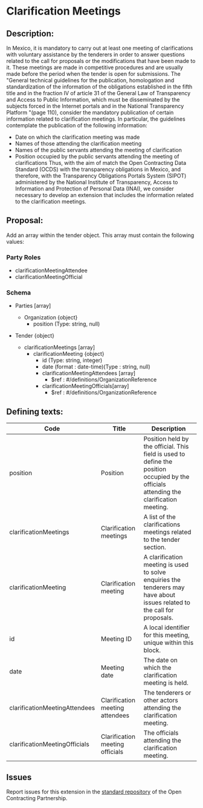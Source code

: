 # Clarification Meetings
## Description:

In Mexico, it is mandatory to carry out at least one meeting of clarifications with voluntary assistance by the tenderers in order to answer questions related to the call for proposals or the modifications that have been made to it. These meetings are made in competitive procedures and are usually made before the period when the tender is open for submissions.
The "General technical guidelines for the publication, homologation and standardization of the information of the obligations established in the fifth title and in the fraction IV of article 31 of the General Law of Transparency and Access to Public Information, which must be disseminated by the subjects forced in the Internet portals and in the National Transparency Platform "(page 110), consider the mandatory publication of certain information related to clarification meetings.
In particular, the guidelines contemplate the publication of the following information:
- Date on which the clarification meeting was made
- Names of those attending the clarification meeting
- Names of the public servants attending the meeting of clarification
- Position occupied by the public servants attending the meeting of clarifications
Thus, with the aim of match the Open Contracting Data Standard (OCDS) with the transparency obligations in Mexico, and therefore, with the Transparency Obligations Portals System (SIPOT) administered by the National Institute of Transparency, Access to Information and Protection of Personal Data (INAI), we consider necessary to develop an extension that includes the information related to the clarification meetings.

## Proposal:

Add an array within the tender object. This array must contain the following values:

### Party Roles

- clarificationMeetingAttendee
- clarificationMeetingOfficial

### Schema

- Parties [array]
  - Organization {object}
    - position (Type: string, null)

- Tender {object}
  - clarificationMeetings [array]
    - clarificationMeeting {object}
      - id (Type: string, integer)
      - date  (format : date-time)(Type : string, null)
      - clarificationMeetingAttendees [array]
        - $ref : #/definitions/OrganizationReference
      - clarificationMeetingOfficials[array]
        - $ref : #/definitions/OrganizationReference

## Defining texts:

**Code** | **Title** | **Description**
--|--|--
position | Position | Position held by the official. This field is used to define the position occupied by the officials attending the clarification meeting.
clarificationMeetings | Clarification meetings | A list of the clarifications meetings related to the tender section.
clarificationMeeting | Clarification meeting | A clarification meeting is used to solve enquiries the tenderers may have about issues related to the call for proposals.
id | Meeting ID | A local identifier for this meeting, unique within this block.
date | Meeting date | The date on which the clarification meeting is held.
clarificationMeetingAttendees | Clarification meeting attendees | The tenderers or other actors attending the clarification meeting.
clarificationMeetingOfficials | Clarification meeting officials | The officials attending the clarification meeting.

## Issues 

Report issues for this extension in the [standard repository](https://github.com/open-contracting/standard/issues/621) of the Open Contracting Partnership.
